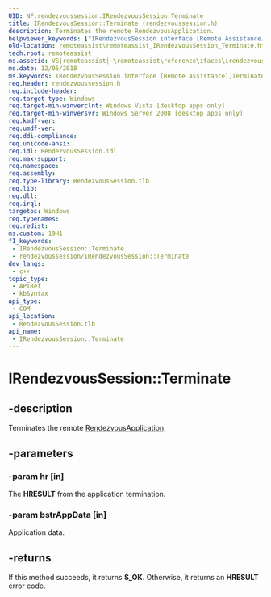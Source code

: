 ```yaml
---
UID: NF:rendezvoussession.IRendezvousSession.Terminate
title: IRendezvousSession::Terminate (rendezvoussession.h)
description: Terminates the remote RendezvousApplication.
helpviewer_keywords: ["IRendezvousSession interface [Remote Assistance]","Terminate method","IRendezvousSession.Terminate","IRendezvousSession::Terminate","Terminate","Terminate method [Remote Assistance]","Terminate method [Remote Assistance]","IRendezvousSession interface","remoteassist.remoteassist_IRendezvousSession_Terminate","remoteassist_IRendezvousSession_Terminate","rendezvoussession/IRendezvousSession::Terminate"]
old-location: remoteassist\remoteassist_IRendezvousSession_Terminate.htm
tech.root: remoteassist
ms.assetid: VS|remoteassist|~\remoteassist\reference\ifaces\irendezvoussession\terminate.htm
ms.date: 12/05/2018
ms.keywords: IRendezvousSession interface [Remote Assistance],Terminate method, IRendezvousSession.Terminate, IRendezvousSession::Terminate, Terminate, Terminate method [Remote Assistance], Terminate method [Remote Assistance],IRendezvousSession interface, remoteassist.remoteassist_IRendezvousSession_Terminate, remoteassist_IRendezvousSession_Terminate, rendezvoussession/IRendezvousSession::Terminate
req.header: rendezvoussession.h
req.include-header: 
req.target-type: Windows
req.target-min-winverclnt: Windows Vista [desktop apps only]
req.target-min-winversvr: Windows Server 2008 [desktop apps only]
req.kmdf-ver: 
req.umdf-ver: 
req.ddi-compliance: 
req.unicode-ansi: 
req.idl: RendezvousSession.idl
req.max-support: 
req.namespace: 
req.assembly: 
req.type-library: RendezvousSession.tlb
req.lib: 
req.dll: 
req.irql: 
targetos: Windows
req.typenames: 
req.redist: 
ms.custom: 19H1
f1_keywords:
 - IRendezvousSession::Terminate
 - rendezvoussession/IRendezvousSession::Terminate
dev_langs:
 - c++
topic_type:
 - APIRef
 - kbSyntax
api_type:
 - COM
api_location:
 - RendezvousSession.tlb
api_name:
 - IRendezvousSession::Terminate
---
```


# IRendezvousSession::Terminate


## -description

Terminates the remote <a href="/previous-versions/windows/desktop/remoteassist/remoteassist-rendezvousapplication">RendezvousApplication</a>.

## -parameters

### -param hr [in]

The <b>HRESULT</b> from the application termination.

### -param bstrAppData [in]

Application data.

## -returns

If this method succeeds, it returns <b xmlns:loc="http://microsoft.com/wdcml/l10n">S_OK</b>. Otherwise, it returns an <b xmlns:loc="http://microsoft.com/wdcml/l10n">HRESULT</b> error code.

